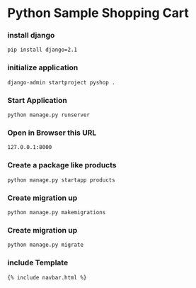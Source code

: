 # Python Sample Shopping Cart

### install django

    pip install django=2.1

### initialize application

    django-admin startproject pyshop .

### Start Application

    python manage.py runserver

### Open in Browser this URL
    127.0.0.1:8000


### Create a package like products
    python manage.py startapp products

### Create migration up

    python manage.py makemigrations

### Create migration up
    python manage.py migrate

### include Template

    {% include navbar.html %}